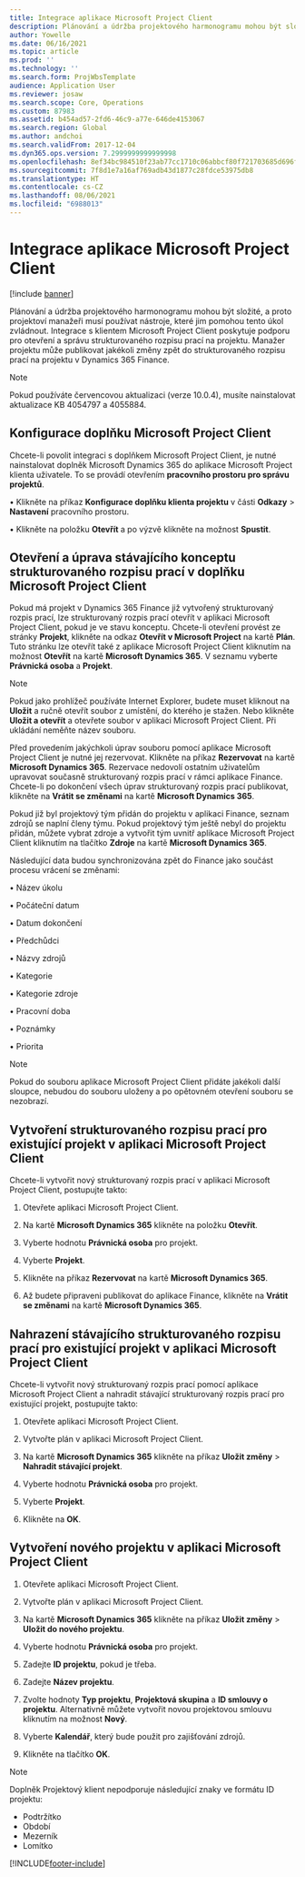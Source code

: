 ```yaml
---
title: Integrace aplikace Microsoft Project Client
description: Plánování a údržba projektového harmonogramu mohou být složité, a proto projektoví manažeři musí používat nástroje, které jim pomohou tento úkol zvládnout. Integrace s klientem Microsoft Project Client poskytuje podporu pro otevření a správu strukturovaného rozpisu prací na projektu.
author: Yowelle
ms.date: 06/16/2021
ms.topic: article
ms.prod: ''
ms.technology: ''
ms.search.form: ProjWbsTemplate
audience: Application User
ms.reviewer: josaw
ms.search.scope: Core, Operations
ms.custom: 87983
ms.assetid: b454ad57-2fd6-46c9-a77e-646de4153067
ms.search.region: Global
ms.author: andchoi
ms.search.validFrom: 2017-12-04
ms.dyn365.ops.version: 7.2999999999999998
ms.openlocfilehash: 8ef34bc984510f23ab77cc1710c06abbcf80f721703685d696fea28eeaddd732
ms.sourcegitcommit: 7f8d1e7a16af769adb43d1877c28fdce53975db8
ms.translationtype: HT
ms.contentlocale: cs-CZ
ms.lasthandoff: 08/06/2021
ms.locfileid: "6988013"
---
```

# <a name="microsoft-project-client-integration"></a>Integrace aplikace Microsoft Project Client

[!include [banner](../includes/banner.md)]

Plánování a údržba projektového harmonogramu mohou být složité, a proto projektoví manažeři musí používat nástroje, které jim pomohou tento úkol zvládnout. Integrace s klientem Microsoft Project Client poskytuje podporu pro otevření a správu strukturovaného rozpisu prací na projektu. Manažer projektu může publikovat jakékoli změny zpět do strukturovaného rozpisu prací na projektu v Dynamics 365 Finance.

> [!NOTE]
> Pokud používáte červencovou aktualizaci (verze 10.0.4), musíte nainstalovat aktualizace KB 4054797 a 4055884.

## <a name="configure-the-microsoft-project-client-add-in"></a>Konfigurace doplňku Microsoft Project Client
Chcete-li povolit integraci s doplňkem Microsoft Project Client, je nutné nainstalovat doplněk Microsoft Dynamics 365 do aplikace Microsoft Project klienta uživatele. To se provádí otevřením **pracovního prostoru pro správu projektů**.

•   Klikněte na příkaz **Konfigurace doplňku klienta projektu** v části **Odkazy** > **Nastavení** pracovního prostoru.

•   Klikněte na položku **Otevřít** a po výzvě klikněte na možnost **Spustit**.

## <a name="open-and-edit-an-existing-draft-work-breakdown-structure-in-microsoft-project-client"></a>Otevření a úprava stávajícího konceptu strukturovaného rozpisu prací v doplňku Microsoft Project Client
Pokud má projekt v Dynamics 365 Finance již vytvořený strukturovaný rozpis prací, lze strukturovaný rozpis prací otevřít v aplikaci Microsoft Project Client, pokud je ve stavu konceptu. Chcete-li otevření provést ze stránky **Projekt**, klikněte na odkaz **Otevřít v Microsoft Project** na kartě **Plán**. Tuto stránku lze otevřít také z aplikace Microsoft Project Client kliknutím na možnost **Otevřít** na kartě **Microsoft Dynamics 365**. V seznamu vyberte **Právnická osoba** a **Projekt**.

> [!NOTE]
> Pokud jako prohlížeč používáte Internet Explorer, budete muset kliknout na **Uložit** a ručně otevřít soubor z umístění, do kterého je stažen. Nebo klikněte **Uložit a otevřít** a otevřete soubor v aplikaci Microsoft Project Client. Při ukládání neměňte název souboru.

Před provedením jakýchkoli úprav souboru pomocí aplikace Microsoft Project Client je nutné jej rezervovat. Klikněte na příkaz **Rezervovat** na kartě **Microsoft Dynamics 365**. Rezervace nedovolí ostatním uživatelům upravovat současně strukturovaný rozpis prací v rámci aplikace Finance. Chcete-li po dokončení všech úprav strukturovaný rozpis prací publikovat, klikněte na **Vrátit se změnami** na kartě **Microsoft Dynamics 365**.

Pokud již byl projektový tým přidán do projektu v aplikaci Finance, seznam zdrojů se naplní členy týmu. Pokud projektový tým ještě nebyl do projektu přidán, můžete vybrat zdroje a vytvořit tým uvnitř aplikace Microsoft Project Client kliknutím na tlačítko **Zdroje** na kartě **Microsoft Dynamics 365**. 

Následující data budou synchronizována zpět do Finance jako součást procesu vrácení se změnami:

•   Název úkolu

•   Počáteční datum

•   Datum dokončení

•   Předchůdci

•   Názvy zdrojů

•   Kategorie

•   Kategorie zdroje

•   Pracovní doba

•   Poznámky

•   Priorita

> [!NOTE]
> Pokud do souboru aplikace Microsoft Project Client přidáte jakékoli další sloupce, nebudou do souboru uloženy a po opětovném otevření souboru se nezobrazí.

## <a name="create-the-work-breakdown-structure-for-an-existing-project-using-microsoft-project-client"></a>Vytvoření strukturovaného rozpisu prací pro existující projekt v aplikaci Microsoft Project Client
Chcete-li vytvořit nový strukturovaný rozpis prací v aplikaci Microsoft Project Client, postupujte takto:


1.  Otevřete aplikaci Microsoft Project Client.

2.  Na kartě **Microsoft Dynamics 365** klikněte na položku **Otevřít**.

3.  Vyberte hodnotu **Právnická osoba** pro projekt.

4.  Vyberte **Projekt**.

5.  Klikněte na příkaz **Rezervovat** na kartě **Microsoft Dynamics 365**.

6.  Až budete připraveni publikovat do aplikace Finance, klikněte na **Vrátit se změnami** na kartě **Microsoft Dynamics 365**.

## <a name="replace-the-existing-work-breakdown-structure-for-an-existing-project-using-microsoft-project-client"></a>Nahrazení stávajícího strukturovaného rozpisu prací pro existující projekt v aplikaci Microsoft Project Client
Chcete-li vytvořit nový strukturovaný rozpis prací pomocí aplikace Microsoft Project Client a nahradit stávající strukturovaný rozpis prací pro existující projekt, postupujte takto:

1.  Otevřete aplikaci Microsoft Project Client.

2.  Vytvořte plán v aplikaci Microsoft Project Client.

3.  Na kartě **Microsoft Dynamics 365** klikněte na příkaz **Uložit změny** > **Nahradit stávající projekt**.

4.  Vyberte hodnotu **Právnická osoba** pro projekt.

5.  Vyberte **Projekt**.

6.  Klikněte na **OK**.

## <a name="create-a-new-project-from-within-microsoft-project-client"></a>Vytvoření nového projektu v aplikaci Microsoft Project Client


1.  Otevřete aplikaci Microsoft Project Client.

2.  Vytvořte plán v aplikaci Microsoft Project Client.

3.  Na kartě **Microsoft Dynamics 365** klikněte na příkaz **Uložit změny** > **Uložit do nového projektu**.

4.  Vyberte hodnotu **Právnická osoba** pro projekt.

5.  Zadejte **ID projektu**, pokud je třeba.

6.  Zadejte **Název projektu**.

7.  Zvolte hodnoty **Typ projektu**, **Projektová skupina** a **ID smlouvy o projektu**. Alternativně můžete vytvořit novou projektovou smlouvu kliknutím na možnost **Nový**.

8.  Vyberte **Kalendář**, který bude použit pro zajišťování zdrojů.

11. Klikněte na tlačítko **OK**.

> [!NOTE]
> Doplněk Projektový klient nepodporuje následující znaky ve formátu ID projektu:
> 
>   - Podtržítko
>   - Období
>   - Mezerník
>   - Lomítko

[!INCLUDE[footer-include](../includes/footer-banner.md)]
